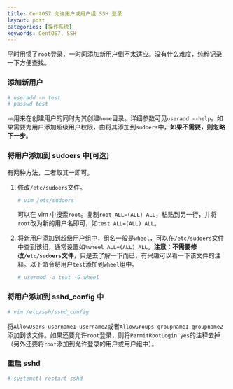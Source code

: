 ```yaml
---
title: CentOS7 允许用户或用户组 SSH 登录
layout: post
categories: [操作系统]
keywords: CentOS7, SSH
---
```


平时用惯了`root`登录，一时间添加新用户倒不太适应。没有什么难度，纯粹记录一下方便查找。

### 添加新用户

```bash
# useradd -m test
# passwd test
```

`-m`用来在创建用户的同时为其创建`home`目录。详细参数可见`useradd --help`。如果需要为用户添加超级用户权限，由将其添加到`sudoers`中，**如果不需要，则忽略下一步**。


### 将用户添加到 sudoers 中[可选]

有两种方法，二者取其一即可。

1. 修改`/etc/sudoers`文件。 


    ```bash
    # vim /etc/sudoers
    ```


    可以在 vim 中搜索`root`。复制`root ALL=(ALL) ALL`，粘贴到另一行，并将`root`改为新的用户名即可，如`test ALL=(ALL) ALL`。
    
2.  将新用户添加到超级用户组中，组名一般是`wheel`，可以在`/etc/sudoers`文件中查到该组，通常设置如`%wheel ALL=(ALL) ALL`。**注意：不需要修改`/etc/sudoers`文件**，只是去了解一下而已，有兴趣可以看一下该文件的注释。以下命令将用户`test`添加到`wheel`组中。


    ```bash
    # usermod -a test -G wheel 
    ```
    
### 将用户添加到 sshd_config 中

```bash
# vim /etc/ssh/sshd_config
```

将`AllowUsers username1 username2`或者`AllowGroups groupname1 groupname2`添加到该文件。如果还要允许`root`登录，则将`PermitRootLogin yes`的注释去掉（另外还要将`root`添加到允许登录的用户或用户组中）。

### 重启 sshd

```bash
# systemctl restart sshd
```